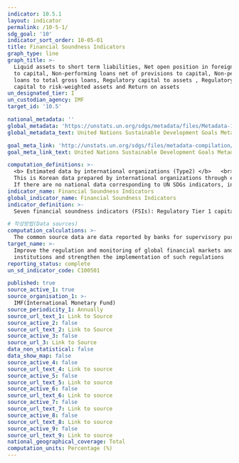 ```yaml
---
indicator: 10.5.1
layout: indicator
permalink: /10-5-1/
sdg_goal: '10'
indicator_sort_order: 10-05-01
title: Financial Soundness Indicators
graph_type: line
graph_title: >-
  Liquid assets to short term liabilities, Net open position in foreign exchange
  to capital, Non-performing loans net of provisions to capital, Non-performing
  loans to total gross loans, Regulatory capital to assets , Regulatory Tier 1
  capital to risk-weighted assets and Return on assets
un_designated_tier: I
un_custodian_agency: IMF
target_id: '10.5'

national_metadata: ''
global_metadata: 'https://unstats.un.org/sdgs/metadata/files/Metadata-10-05-01.pdf'
global_metadata_text: United Nations Sustainable Development Goals Metadata (pdf 564kB)

goal_meta_link: 'http://unstats.un.org/sdgs/files/metadata-compilation/Metadata-Goal-10.pdf'
goal_meta_link_text: United Nations Sustainable Development Goals Metadata (pdf 564kB)

computation_definitions: >-
  <b> Estimated data by international organizations (Type2) </b>   <br>
  This is Korean data prepared by international organizations through estimation and modeling. <br>
  If there are no national data corresponding to UN SDGs indicators, international data are available for monitoring.
indicator_name: Financial Soundness Indicators
global_indicator_name: Financial Soundness Indicators
indicator_definition: >-
  Seven financial soundness indicators (FSIs): Regulatory Tier 1 capital to assets; Regulatory Tier 1 capital to risk-weighted assets; Nonperforming loans net of provisions to capital; Nonperforming loans to total gross loans; Return on assets; Liquid assets to short-term liabilities; and Net open position in foreign exchange to capital 

# 작성방법(Data sources)
computation_calculations: >-
  The common source data are data reported by banks for supervisory purposes. They include balance sheet, income statement, and supervisory series (such as Tier 1 capital, Type 2 capital, risk-weighted assets)
target_name: >-
  Improve the regulation and monitoring of global financial markets and
  institutions and strengthen the implementation of such regulations
reporting_status: complete
un_sd_indicator_code: C100501

published: true
source_active_1: true
source_organisation_1: >- 
  IMF(International Monetary Fund) 
source_periodicity_1: Annually 
source_url_text_1: Link to Source
source_active_2: false
source_url_text_2: Link to Source
source_active_3: false
source_url_3: Link to Source
data_non_statistical: false
data_show_map: false
source_active_4: false
source_url_text_4: Link to source
source_active_5: false
source_url_text_5: Link to source
source_active_6: false
source_url_text_6: Link to source
source_active_7: false
source_url_text_7: Link to source
source_active_8: false
source_url_text_8: Link to source
source_active_9: false
source_url_text_9: Link to source
national_geographical_coverage: Total
computation_units: Percentage (%)
---
```

